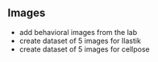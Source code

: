 ## Images

- add behavioral images from the lab
- create dataset of 5 images for Ilastik
- create dataset of 5 images for cellpose